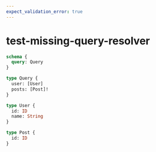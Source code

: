 ```yaml
---
expect_validation_error: true
---
```


# test-missing-query-resolver

```graphql @server
schema {
  query: Query
}

type Query {
  user: [User]
  posts: [Post]!
}

type User {
  id: ID
  name: String
}

type Post {
  id: ID
}
```
